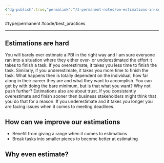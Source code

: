 ```yaml
---
{"dg-publish":true,"permalink":"/3-permanent-notes/on-estimations-in-software-engineering/","created":"2023-07-20T19:42:00.552-05:00","updated":"2023-08-12T07:12:36.017-05:00"}
---
```


#type/permanent #code/best_practices 

---
## Estimations are hard
You will barely ever estimate a PBI in the right way and I am sure everyone ran into a situation where they either over- or underestimated the effort it takes to finish a task.
If you overestimate, it takes you less time to finish the task. Similarly, if you underestimate, it takes you more time to finish the task.
What happens then is totally dependent on the individual, how far along in their career they are and what they want to accomplish. 
You can get by with doing the bare minimum, but is that what you want? Why not push further?
Estimations also are about trust. If you consistently overestimate and finish sooner then business stakeholders might think that you do that for a reason. If you underestimate and it takes you longer you are facing issues when it comes to meeting deadlines.
## How can we improve our estimations
- Benefit from giving a range when it comes to estimations
- Break tasks into smaller pieces to become better at estimating 
## Why even estimate?